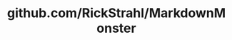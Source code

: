 ---
layout: post
title: github.com/RickStrahl/MarkdownMonster
categories: link
tags: [انگلیسی, برنامه‌نویسی]
---